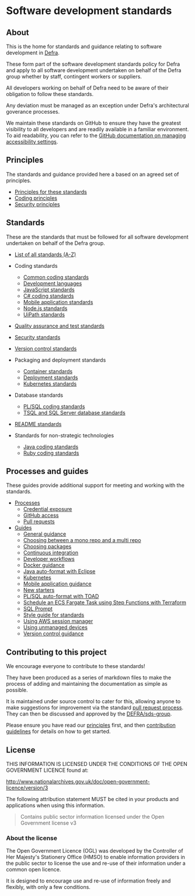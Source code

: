 # Software development standards

## About

This is the home for standards and guidance relating to software development in [Defra](https://www.gov.uk/government/organisations/department-for-environment-food-rural-affairs).

These form part of the software development standards policy for Defra and apply to all software development undertaken on behalf of the Defra group whether by staff, contingent workers or suppliers.

All developers working on behalf of Defra need to be aware of their obligation to follow these standards.

Any deviation must be managed as an exception under Defra's architectural goverance processes.

We maintain these standards on GitHub to ensure they have the greatest visibility to all developers and are readily available in a familiar environment. To aid readability, you can refer to the [GitHub documentation on managing accessibility settings](https://docs.github.com/en/account-and-profile/setting-up-and-managing-your-personal-account-on-github/managing-user-account-settings/managing-accessibility-settings).

## Principles

The standards and guidance provided here a based on an agreed set of principles.

- [Principles for these standards](/principles/README.md)
- [Coding principles](/principles/coding_principles.md)
- [Security principles](/principles/security_principles.md)


## Standards

These are the standards that must be followed for all software development undertaken on behalf of the Defra group.

- [List of all standards (A-Z)](/standards/README.md)

- Coding standards
  - [Common coding standards](/standards/common_coding_standards.md)
  - [Development languages](/standards/development_language_standards.md)
  - [JavaScript standards](/standards/javascript_standards.md)
  - [C# coding standards](/standards/csharp_coding_standards.md)
  - [Mobile application standards](/standards/mobile_app_standards.md)
  - [Node.js standards](/standards/node_standards.md)
  - [UiPath standards](/standards/uipath_standards.md)
- [Quality assurance and test standards](/standards/quality_assurance_standards.md)
- [Security standards](/standards/security_standards.md)
- [Version control standards](/standards/version_control_standards.md)
- Packaging and deployment standards
  - [Container standards](/standards/container_standards.md)
  - [Deployment standards](/standards/deployment_standards.md)
  - [Kubernetes standards](/standards/kubernetes_standards.md)
- Database standards
  - [PL/SQL coding standards](/standards/plsql_coding_standards.md)
  - [TSQL and SQL Server database standards](/standards/tsql_and_sqldb_standards.md)
- [README standards](/standards/readme_standards.md)
- Standards for non-strategic technologies
  - [Java coding standards](/standards/java_coding_standards.md)
  - [Ruby coding standards](/standards/ruby_coding_standards.md)

## Processes and guides

These guides provide additional support for meeting and working with the standards.

- [Processes](/processes/README.md)
  - [Credential exposure](/processes/credential_exposure.md)
  - [GitHub access](/processes/github_access.md)
  - [Pull requests](/processes/pull_requests.md)
- [Guides](/guides/README.md)
  - [General guidance](/guides/README.md#general-guidance)
  - [Choosing between a mono repo and a multi repo](/guides/choosing_mono_or_multi_repo.md)
  - [Choosing packages](/guides/choosing_packages.md)
  - [Continuous integration](/guides/continuous_integration.md)
  - [Developer workflows](/guides/developer_workflows.md)
  - [Docker guidance](/guides/docker_guidance.md)
  - [Java auto-format with Eclipse](/guides/java_auto_format_eclipse.md)
  - [Kubernetes](/guides/kubernetes.md)
  - [Mobile application guidance](/guides/mobile_app_guidance.md)
  - [New starters](/guides/new_starters.md)
  - [PL/SQL auto-format with TOAD](/guides/plsql_auto_format_toad.md)
  - [Schedule an ECS Fargate Task using Step Functions with Terraform](/guides/schedule_ecs_fargate_task.md)
  - [SQL Prompt](/guides/version_control_guidance.md)
  - [Style guide for standards](/guides/style_guide_for_standards.md)
  - [Using AWS session manager](/guides/aws_session_manager.md)
  - [Using unmanaged devices](/guides/unmanaged_devices.md)
  - [Version control guidance](/guides/version_control_guidance.md)

## Contributing to this project

We encourage everyone to contribute to these standards!

They have been produced as a series of markdown files to make the process of adding and maintaining the documentation as simple as possible.

It is maintained under source control to cater for this, allowing anyone to make suggestions for improvement via the standard [pull request process](https://help.github.com/articles/using-pull-requests/). They can then be discussed and approved by the [DEFRA/sds-group](https://github.com/orgs/DEFRA/teams/sds-group).

Please ensure you have read our [principles](/principles/README.md) first, and then [contribution guidelines](/CONTRIBUTING.md) for details on how to get started.

## License

THIS INFORMATION IS LICENSED UNDER THE CONDITIONS OF THE OPEN GOVERNMENT LICENCE found at:

<http://www.nationalarchives.gov.uk/doc/open-government-licence/version/3>

The following attribution statement MUST be cited in your products and applications when using this information.

>Contains public sector information licensed under the Open Government license v3

### About the license

The Open Government Licence (OGL) was developed by the Controller of Her Majesty's Stationery Office (HMSO) to enable information providers in the public sector to license the use and re-use of their information under a common open licence.

It is designed to encourage use and re-use of information freely and flexibly, with only a few conditions.

